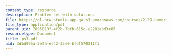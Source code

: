 ```yaml
---
content_type: resource
description: Problem set with solution.
file: https://ol-ocw-studio-app-qa.s3.amazonaws.com/courses/2-29-numerical-marine-hydrodynamics-13-024-spring-2003/3dbd995a3efaec4235e0bfdf570211f1_ps3.pdf
file_type: application/pdf
parent_uid: 7895813f-4f2b-7bfb-615c-c2281abd3e65
resourcetype: Document
title: ps3.pdf
uid: 3dbd995a-3efa-ec42-35e0-bfdf570211f1
---
```


